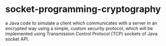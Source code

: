 # socket-programming-cryptography
a Java code to simulate a client which communicates with a server in an encrypted way using a simple, custom security protocol, which will be implemented using Transmission Control Protocol (TCP) sockets of Java socket API.
